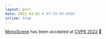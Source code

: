 ```yaml
---
layout: post
date: 2022-03-02 # 07:59:00-0400
inline: true
---
```


[MonoScene](https://astra-vision.github.io/MonoScene/) has been accepted at [CVPR 2022](https://cvpr2022.thecvf.com/) :tada: